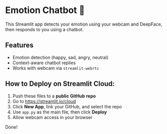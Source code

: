 # Emotion Chatbot 🤖

This Streamlit app detects your emotion using your webcam and DeepFace, then responds to you using a chatbot.

## Features
- Emotion detection (happy, sad, angry, neutral)
- Context-aware chatbot replies
- Works with webcam via `streamlit-webrtc`

## How to Deploy on Streamlit Cloud:
1. Push these files to a **public GitHub repo**
2. Go to https://streamlit.io/cloud
3. Click **New App**, link your GitHub, and select the repo
4. Use `app.py` as the main file, then click **Deploy**
5. Allow webcam access in your browser

Done!
